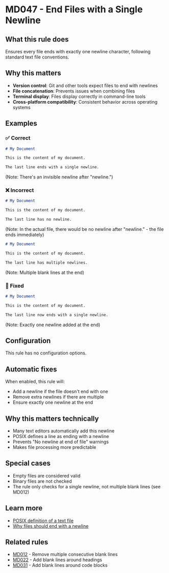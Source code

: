 # MD047 - End Files with a Single Newline

## What this rule does

Ensures every file ends with exactly one newline character, following standard text file conventions.

## Why this matters

- **Version control**: Git and other tools expect files to end with newlines
- **File concatenation**: Prevents issues when combining files
- **Terminal display**: Files display correctly in command-line tools
- **Cross-platform compatibility**: Consistent behavior across operating systems

## Examples

### ✅ Correct

```markdown
# My Document

This is the content of my document.

The last line ends with a single newline.
```

(Note: There's an invisible newline after "newline.")

### ❌ Incorrect  

```markdown
# My Document

This is the content of my document.

The last line has no newline.
```

(Note: In the actual file, there would be no newline after "newline." - the file ends immediately)

```markdown
# My Document  

This is the content of my document.

The last line has multiple newlines.


```

(Note: Multiple blank lines at the end)

### 🔧 Fixed

```markdown
# My Document

This is the content of my document.

The last line now ends with a single newline.
```

(Note: Exactly one newline added at the end)

## Configuration

This rule has no configuration options.

## Automatic fixes

When enabled, this rule will:
- Add a newline if the file doesn't end with one
- Remove extra newlines if there are multiple
- Ensure exactly one newline at the end

## Why this matters technically

- Many text editors automatically add this newline
- POSIX defines a line as ending with a newline
- Prevents "No newline at end of file" warnings
- Makes file processing more predictable

## Special cases

- Empty files are considered valid
- Binary files are not checked
- The rule only checks for a single newline, not multiple blank lines (see MD012)

## Learn more

- [POSIX definition of a text file](https://pubs.opengroup.org/onlinepubs/9699919799/basedefs/V1_chap03.html#tag_03_206)
- [Why files should end with a newline](https://stackoverflow.com/questions/729692/why-should-text-files-end-with-a-newline)

## Related rules

- [MD012](md012.md) - Remove multiple consecutive blank lines
- [MD022](md022.md) - Add blank lines around headings
- [MD031](md031.md) - Add blank lines around code blocks
